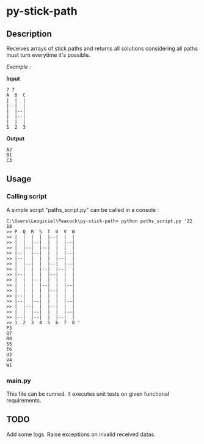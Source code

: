 # py-stick-path #

## Description ##

Receives arrays of stick paths and returns all solutions considering all paths must turn everytime it's possible.

*Example :*

**Input**
````
7 7
A  B  C 
|  |  | 
|--|  | 
|  |--| 
|  |--| 
|  |  | 
1  2  3
````

**Output**
````
A2 
B1 
C3 
````

## Usage ##

### Calling script ###

A simple script "paths_script.py" can be called in a console :
````
C:\Users\Leogiciel\Peacock\py-stick-path> python paths_script.py '22 18
>> P  Q  R  S  T  U  V  W
>> |  |  |  |  |--|  |  |
>> |  |  |--|  |  |  |--|
>> |  |--|  |--|  |  |  |
>> |--|  |--|  |  |  |--|
>> |--|  |  |  |  |--|  |
>> |  |--|  |  |--|  |--|
>> |  |  |  |--|  |--|  |
>> |--|  |  |  |--|  |  |
>> |  |  |--|  |  |  |  |
>> |  |  |  |--|  |  |--|
>> |  |  |  |  |--|  |  |
>> |--|  |  |  |  |  |  |
>> |--|  |--|  |  |  |--|
>> |  |--|  |  |--|  |  |
>> |  |  |--|  |  |  |--|
>> |--|  |--|  |  |--|  |
>> 1  2  3  4  5  6  7  8 '
P3
Q7
R8
S5
T6
U2
V4
W1
````

### main.py ###

This file can be runned. It executes unit tests on given functional requirements.

## TODO ##

Add some logs.
Raise exceptions on invalid received datas.
